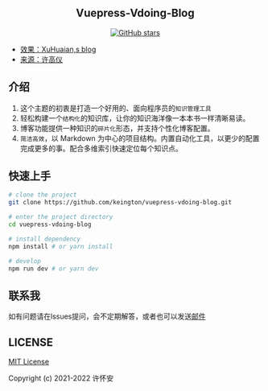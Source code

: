 <h2 align="center">Vuepress-Vdoing-Blog</h2>

<p align="center">
  <a href="https://github.com/keington/vuepress-vdoing-blog/stargazers"><img src="https://img.shields.io/github/stars/keington/vuepress-vdoing-blog?logo=ReverbNation&logoColor=rgba(255,255,255,.6)" alt="GitHub stars"></a>
</p>

* [效果：XuHuaian,s blog](https://keington.github.io/)
* [来源：许高仪](https://github.com/xugaoyi/vuepress-theme-vdoing.git)

## 介绍
1. 这个主题的初衷是打造一个好用的、面向程序员的`知识管理工具`
2. 轻松构建一个`结构化`的知识库，让你的知识海洋像一本本书一样清晰易读。
3. 博客功能提供一种知识的`碎片化`形态，并支持个性化博客配置。
4. `简洁高效`，以 Markdown 为中心的项目结构。内置自动化工具，以更少的配置完成更多的事。配合多维索引快速定位每个知识点。

## 快速上手
```bash
# clone the project
git clone https://github.com/keington/vuepress-vdoing-blog.git

# enter the project directory
cd vuepress-vdoing-blog

# install dependency
npm install # or yarn install

# develop
npm run dev # or yarn dev
```

## 联系我
如有问题请在lssues提问，会不定期解答，或者也可以发送[邮件](mailto:keington@outlook.com)

## LICENSE
[MIT License](https://github.com/keington/vuepress-vdoing-blog/blob/b21bac74e61c04b6b71f024ebf0ab14ebe7f91c5/LICENSE)

Copyright (c) 2021-2022 许怀安
